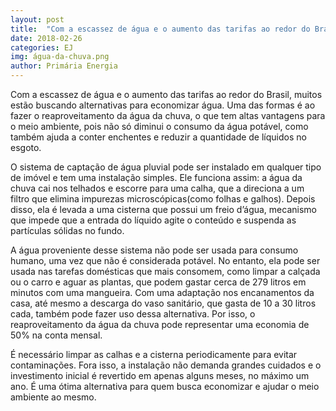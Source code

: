 ```yaml
---
layout: post
title:  "Com a escassez de água e o aumento das tarifas ao redor do Brasil, muitos estão[...]"
date: 2018-02-26
categories: EJ
img: água-da-chuva.png
author: Primária Energia
---
```


Com a escassez de água e o aumento das tarifas ao redor do Brasil, muitos estão buscando alternativas para economizar água. Uma das formas é ao fazer o reaproveitamento da água da chuva, o que tem altas vantagens para o meio ambiente, pois não só diminui o consumo da água potável, como também ajuda a conter enchentes e reduzir a quantidade de líquidos no esgoto.
 
O sistema de captação de água pluvial pode ser instalado em qualquer tipo de imóvel e tem uma instalação simples. Ele funciona assim: a água da chuva cai nos telhados e escorre para uma calha, que a direciona a um filtro que elimina impurezas microscópicas(como folhas e galhos). Depois disso, ela é levada a uma cisterna que possui um freio d’água, mecanismo que impede que a entrada do líquido agite o conteúdo e suspenda as partículas sólidas no fundo.
     
A água proveniente desse sistema não pode ser usada para consumo humano, uma vez que não é considerada potável. No entanto, ela pode ser usada nas tarefas domésticas que mais consomem, como limpar a calçada ou o carro e aguar as plantas, que podem gastar cerca de 279 litros em minutos com uma mangueira. Com uma adaptação nos encanamentos da casa, até mesmo a descarga do vaso sanitário, que gasta de 10 a 30 litros cada, também pode fazer uso dessa alternativa. Por isso, o reaproveitamento da água da chuva pode representar uma economia de 50% na conta mensal. 

É necessário limpar as calhas e a cisterna periodicamente para evitar contaminações. Fora isso, a instalação não demanda grandes cuidados e o investimento inicial é revertido em apenas alguns meses, no máximo um ano. É uma ótima alternativa para quem busca economizar e ajudar o meio ambiente ao mesmo. 

